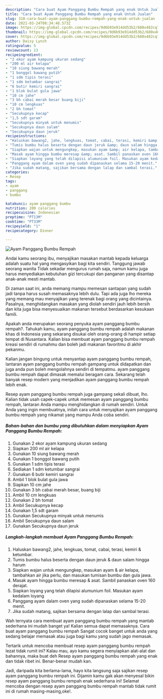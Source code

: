 ```yaml
---
description: "Cara buat Ayam Panggang Bumbu Rempah yang enak Untuk Jualan"
title: "Cara buat Ayam Panggang Bumbu Rempah yang enak Untuk Jualan"
slug: 310-cara-buat-ayam-panggang-bumbu-rempah-yang-enak-untuk-jualan
date: 2021-03-24T08:34:48.573Z
image: https://img-global.cpcdn.com/recipes/9d6b93e914dd53b2/680x482cq70/ayam-panggang-bumbu-rempah-foto-resep-utama.jpg
thumbnail: https://img-global.cpcdn.com/recipes/9d6b93e914dd53b2/680x482cq70/ayam-panggang-bumbu-rempah-foto-resep-utama.jpg
cover: https://img-global.cpcdn.com/recipes/9d6b93e914dd53b2/680x482cq70/ayam-panggang-bumbu-rempah-foto-resep-utama.jpg
author: Daisy Lynch
ratingvalue: 5
reviewcount: 13
recipeingredient:
- "2 ekor ayam kampung ukuran sedang"
- "200 ml air kelapa"
- "10 siung bawang merah"
- "1 bonggol bawang putih"
- "1 sdm tipis terasi"
- "1 sdm ketumbar sangrai"
- "6 butir kemiri sangrai"
- "1 blok bulat gula jawa"
- "10 cm jahe"
- "3 bh cabai merah besar buang biji"
- "10 cm lengkuas"
- "2 bh tomat"
- "Secukupnya kecap"
- "1,5 sdt garam"
- "Secukupnya minyak untuk menumis"
- "Secukupnya daun salam"
- "Secukupnya daun jeruk"
recipeinstructions:
- "Haluskan bawang2, jahe, lengkuas, tomat, cabai, terasi, kemiri &amp; ketumbar."
- "Tumis bumbu halus beserta dengan daun jeruk &amp; daun salam hingga harum"
- "Siapkan wajan untuk mengungkep, masukan ayam &amp; air kelapa, tambahkan air jika perlu, dan masukan tumisan bumbu dan gula jawa."
- "Masak ayam hingga bumbu meresap &amp; asat. Sambil panaskan oven 160 derajat."
- "Siapkan loyang yang telah dilapisi alumunium foil. Masukan ayam kedalam loyang"
- "Panggang ayam dalam oven yang sudah dipanaskan selama 15-20 menit."
- "Jika sudah matang, sajikan bersama dengan lalap dan sambal terasi."
categories:
- Resep
tags:
- ayam
- panggang
- bumbu

katakunci: ayam panggang bumbu 
nutrition: 209 calories
recipecuisine: Indonesian
preptime: "PT13M"
cooktime: "PT33M"
recipeyield: "1"
recipecategory: Dinner

---
```



![Ayam Panggang Bumbu Rempah](https://img-global.cpcdn.com/recipes/9d6b93e914dd53b2/680x482cq70/ayam-panggang-bumbu-rempah-foto-resep-utama.jpg)

Andai kamu seorang ibu, menyajikan masakan mantab kepada keluarga adalah suatu hal yang mengasyikan bagi kita sendiri. Tanggung jawab seorang  wanita Tidak sekadar mengurus rumah saja, namun kamu juga harus menyediakan kebutuhan gizi tercukupi dan panganan yang disantap anak-anak mesti mantab.

Di zaman  saat ini, anda memang mampu memesan santapan yang sudah jadi tanpa harus susah memasaknya lebih dulu. Tapi ada juga lho mereka yang memang mau menyajikan yang terenak bagi orang yang dicintainya. Pasalnya, menghidangkan masakan yang diolah sendiri jauh lebih bersih dan kita juga bisa menyesuaikan makanan tersebut berdasarkan kesukaan famili. 



Apakah anda merupakan seorang penyuka ayam panggang bumbu rempah?. Tahukah kamu, ayam panggang bumbu rempah adalah makanan khas di Indonesia yang sekarang disukai oleh orang-orang di hampir setiap tempat di Nusantara. Kalian bisa membuat ayam panggang bumbu rempah kreasi sendiri di rumahmu dan boleh jadi makanan favoritmu di akhir pekanmu.

Kalian jangan bingung untuk menyantap ayam panggang bumbu rempah, lantaran ayam panggang bumbu rempah gampang untuk didapatkan dan juga anda pun boleh mengolahnya sendiri di tempatmu. ayam panggang bumbu rempah dapat dimasak memalui beragam cara. Sekarang telah banyak resep modern yang menjadikan ayam panggang bumbu rempah lebih enak.

Resep ayam panggang bumbu rempah juga gampang sekali dibuat, lho. Kalian tidak usah capek-capek untuk memesan ayam panggang bumbu rempah, lantaran Anda mampu menghidangkan di rumah sendiri. Untuk Anda yang ingin membuatnya, inilah cara untuk menyajikan ayam panggang bumbu rempah yang nikamat yang mampu Anda coba sendiri.

<!--inarticleads1-->

##### Bahan-bahan dan bumbu yang dibutuhkan dalam menyiapkan Ayam Panggang Bumbu Rempah:

1. Gunakan 2 ekor ayam kampung ukuran sedang
1. Siapkan 200 ml air kelapa
1. Gunakan 10 siung bawang merah
1. Gunakan 1 bonggol bawang putih
1. Gunakan 1 sdm tipis terasi
1. Sediakan 1 sdm ketumbar sangrai
1. Gunakan 6 butir kemiri sangrai
1. Ambil 1 blok bulat gula jawa
1. Siapkan 10 cm jahe
1. Gunakan 3 bh cabai merah besar, buang biji
1. Ambil 10 cm lengkuas
1. Gunakan 2 bh tomat
1. Ambil Secukupnya kecap
1. Gunakan 1,5 sdt garam
1. Gunakan Secukupnya minyak untuk menumis
1. Ambil Secukupnya daun salam
1. Gunakan Secukupnya daun jeruk




<!--inarticleads2-->

##### Langkah-langkah membuat Ayam Panggang Bumbu Rempah:

1. Haluskan bawang2, jahe, lengkuas, tomat, cabai, terasi, kemiri &amp; ketumbar.
1. Tumis bumbu halus beserta dengan daun jeruk &amp; daun salam hingga harum
1. Siapkan wajan untuk mengungkep, masukan ayam &amp; air kelapa, tambahkan air jika perlu, dan masukan tumisan bumbu dan gula jawa.
1. Masak ayam hingga bumbu meresap &amp; asat. Sambil panaskan oven 160 derajat.
1. Siapkan loyang yang telah dilapisi alumunium foil. Masukan ayam kedalam loyang
1. Panggang ayam dalam oven yang sudah dipanaskan selama 15-20 menit.
1. Jika sudah matang, sajikan bersama dengan lalap dan sambal terasi.




Wah ternyata cara membuat ayam panggang bumbu rempah yang mantab sederhana ini mudah banget ya! Kalian semua dapat memasaknya. Cara buat ayam panggang bumbu rempah Sangat cocok banget untuk anda yang sedang belajar memasak atau juga bagi kamu yang sudah jago memasak.

Tertarik untuk mencoba membuat resep ayam panggang bumbu rempah lezat tidak rumit ini? Kalau mau, ayo kamu segera menyiapkan alat-alat dan bahannya, maka buat deh Resep ayam panggang bumbu rempah yang enak dan tidak ribet ini. Benar-benar mudah kan. 

Jadi, daripada kita berlama-lama, hayo kita langsung saja sajikan resep ayam panggang bumbu rempah ini. Dijamin kamu gak akan menyesal bikin resep ayam panggang bumbu rempah enak sederhana ini! Selamat mencoba dengan resep ayam panggang bumbu rempah mantab tidak rumit ini di rumah masing-masing,oke!.


